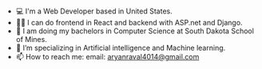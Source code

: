 - 💻 I'm a Web Developer based in United States.
- 🧑‍💻 I can do frontend in React and backend with ASP.net and Django.
- 🏫 I am doing my bachelors in Computer Science at South Dakota School of Mines.
- 🤖 I’m specializing in Artificial intelligence and Machine learning.
- 📫 How to reach me: email: aryanraval4014@gmail.com

